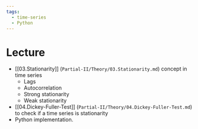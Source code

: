 ```yaml
---
tags:
  - time-series
  - Python
---
```

# Lecture
- [[03.Stationarity]] (`Partial-II/Theory/03.Stationarity.md`) concept in time series
	- Lags
	- Autocorrelation
	- Strong stationarity
	- Weak stationarity
- [[04.Dickey-Fuller-Test]] (`Partial-II/Theory/04.Dickey-Fuller-Test.md`) to check if a time series is stationarity
- Python implementation.